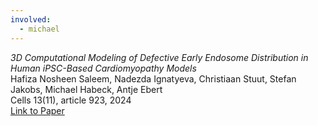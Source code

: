 ```yaml
---
involved:
  - michael
---
```


*3D Computational Modeling of Defective Early Endosome Distribution in Human iPSC-Based Cardiomyopathy Models*  
Hafiza Nosheen Saleem, Nadezda Ignatyeva, Christiaan Stuut, Stefan Jakobs, Michael Habeck, Antje Ebert  
Cells 13(11), article 923, 2024  
[Link to Paper](https://doi.org/10.3390/cells13110923)  

